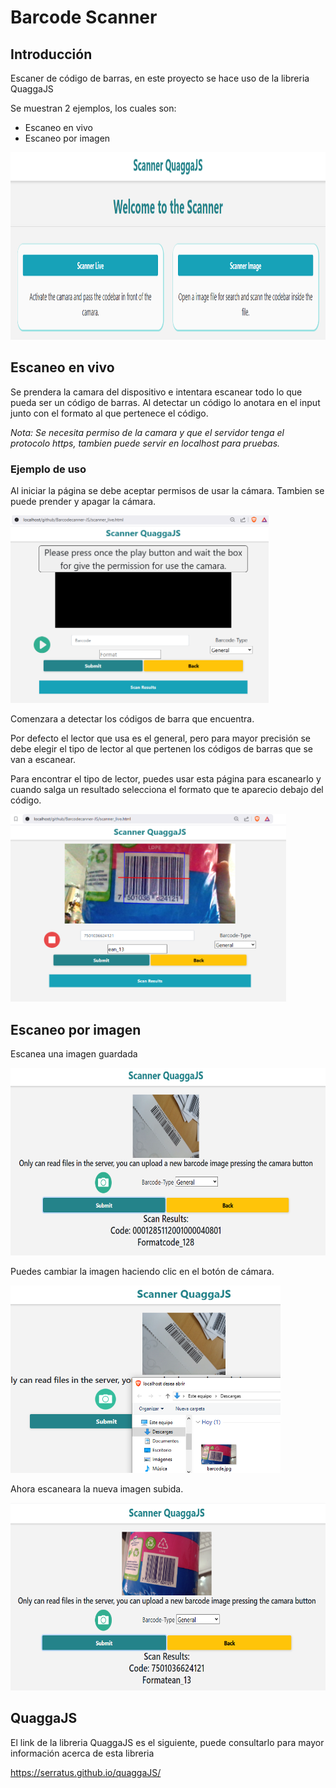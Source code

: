 # Barcode Scanner

## Introducción

Escaner de código de barras, en este proyecto se hace uso de la libreria QuaggaJS

Se muestran 2 ejemplos, los cuales son: 
- Escaneo en vivo
- Escaneo por imagen

<img src="screenshots/start.png" height="300px">

## Escaneo en vivo

Se prendera la camara del dispositivo e intentara escanear todo lo que pueda ser un código de barras.
Al detectar un código lo anotara en el input junto con el formato al que pertenece el código.

_Nota: Se necesita permiso de la camara y que el servidor tenga el protocolo https, tambien puede servir en localhost para pruebas._

### Ejemplo de uso

Al iniciar la página se debe aceptar permisos de usar la cámara.
Tambien se puede prender y apagar la cámara.

<img src="screenshots/live1.png" height="300px">

Comenzara a detectar los códigos de barra que encuentra.

Por defecto el lector que usa es el general, pero para mayor precisión se debe elegir el tipo de lector al que pertenen los códigos de barras que se van a escanear.

Para encontrar el tipo de lector, puedes usar esta página para escanearlo y cuando salga un resultado selecciona el formato que te aparecio debajo del código.

<img src="screenshots/live2.png" height="300px">

## Escaneo por imagen

Escanea una imagen guardada

<img src="screenshots/image1.png" height="300px">

Puedes cambiar la imagen haciendo clic en el botón de cámara.

<img src="screenshots/image2.png" height="300px">

Ahora escaneara la nueva imagen subida.

<img src="screenshots/image3.png" height="300px">


## QuaggaJS

El link de la libreria QuaggaJS es el siguiente,
puede consultarlo para mayor información acerca de esta libreria

https://serratus.github.io/quaggaJS/